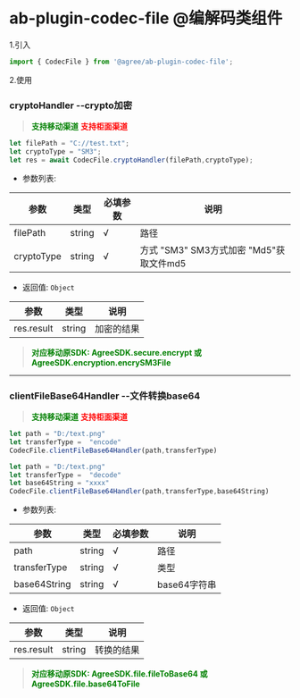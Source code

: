# ab-plugin-codec-file @编解码类组件

1.引入

```js
import { CodecFile } from '@agree/ab-plugin-codec-file';
```

2.使用

###  cryptoHandler --crypto加密

> <font color ='green' style="font-weight:bold">支持移动渠道</font>
> <font color ='red' style="font-weight:bold">支持柜面渠道</font>

```js
let filePath = "C://test.txt";  
let cryptoType = "SM3";  
let res = await CodecFile.cryptoHandler(filePath,cryptoType);
```

- 参数列表: 

| 参数    | 类型   | 必填参数 |说明    |
| ------- | ------ | ---|------------------ |
| filePath | string | √ | 路径 |
| cryptoType | string | √ | 方式 "SM3" SM3方式加密 "Md5"获取文件md5 |

- 返回值: `Object`

| 参数    | 类型   | 说明    |
| ------- | ------ |------------------ |
| res.result | string | 加密的结果 |

> <font color ='green' style="font-weight:bold">对应移动原SDK: AgreeSDK.secure.encrypt 或 AgreeSDK.encryption.encrySM3File</font>

-------------------------------------------------------
###  clientFileBase64Handler --文件转换base64

> <font color ='green' style="font-weight:bold">支持移动渠道</font>
> <font color ='red' style="font-weight:bold">支持柜面渠道</font>

```js
let path = "D:/text.png"
let transferType =  "encode"
CodecFile.clientFileBase64Handler(path,transferType)

let path = "D:/text.png"
let transferType =  "decode"
let base64String = "xxxx"
CodecFile.clientFileBase64Handler(path,transferType,base64String)
```

- 参数列表: 

| 参数    | 类型   | 必填参数 |说明    |
| ------- | ------ | ---|------------------ |
| path | string | √ | 路径 |
| transferType | string | √ | 类型 |
| base64String | string | √ | base64字符串 |

- 返回值: `Object`

| 参数    | 类型   | 说明    |
| ------- | ------ |------------------ |
| res.result | string | 转换的结果 |

> <font color ='green' style="font-weight:bold">对应移动原SDK: AgreeSDK.file.fileToBase64 或 AgreeSDK.file.base64ToFile</font>
